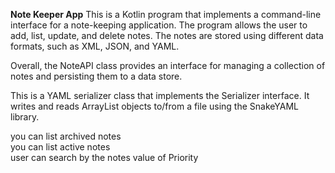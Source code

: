 **Note Keeper App**
This is a Kotlin program that implements a command-line interface for a note-keeping application. The program allows the user to add, list, update, and delete notes. The notes are stored using different data formats, such as XML, JSON, and YAML.

Overall, the NoteAPI class provides an interface for managing a collection of notes and persisting them to a data store.

This is a YAML serializer class that implements the Serializer interface. It writes and reads ArrayList<Note> objects to/from a file using the SnakeYAML library.
  
you can list archived notes<br />
you can list active notes <br />
user can search by the notes value of Priority<br />
